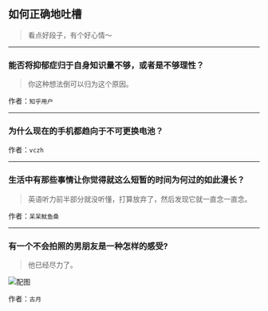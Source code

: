 ## 如何正确地吐槽

> 看点好段子，有个好心情～


 
---

### 能否将抑郁症归于自身知识量不够，或者是不够理性？

> 你这种想法倒可以归为这个原因。


作者：`知乎用户`

---

### 为什么现在的手机都趋向于不可更换电池？

> 


作者：`vczh`

---

### 生活中有那些事情让你觉得就这么短暂的时间为何过的如此漫长？

> 英语听力前半部分就没听懂，打算放弃了，然后发现它就一直念一直念。


作者：`呆呆鱿鱼桑`

---

### 有一个不会拍照的男朋友是一种怎样的感受?

> 他已经尽力了。



![配图](http://pic2.zhimg.com/70/c4d67bf78ff07cfedaa7ba425e208381_b.jpg)


作者：`古月`